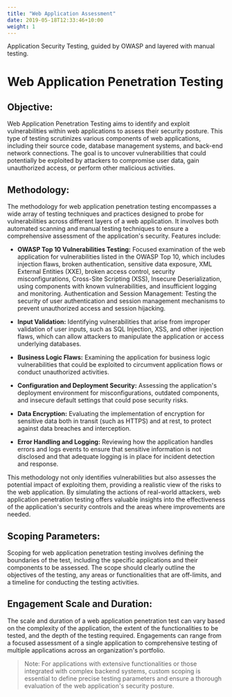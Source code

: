 ```yaml
---
title: "Web Application Assessment"
date: 2019-05-18T12:33:46+10:00
weight: 1
---
```


Application Security Testing, guided by OWASP and layered with manual testing. 
<!--more-->

# Web Application Penetration Testing
## Objective:
Web Application Penetration Testing aims to identify and exploit vulnerabilities within web applications to assess their security posture. This type of testing scrutinizes various components of web applications, including their source code, database management systems, and back-end network connections. The goal is to uncover vulnerabilities that could potentially be exploited by attackers to compromise user data, gain unauthorized access, or perform other malicious activities.

## Methodology:
The methodology for web application penetration testing encompasses a wide array of testing techniques and practices designed to probe for vulnerabilities across different layers of a web application. It involves both automated scanning and manual testing techniques to ensure a comprehensive assessment of the application's security. Features include:

- **OWASP Top 10 Vulnerabilities Testing:** Focused examination of the web application for vulnerabilities listed in the OWASP Top 10, which includes injection flaws, broken authentication, sensitive data exposure, XML External Entities (XXE), broken access control, security misconfigurations, Cross-Site Scripting (XSS), Insecure Deserialization, using components with known vulnerabilities, and insufficient logging and monitoring.
Authentication and Session Management: Testing the security of user authentication and session management mechanisms to prevent unauthorized access and session hijacking.

- **Input Validation:** Identifying vulnerabilities that arise from improper validation of user inputs, such as SQL Injection, XSS, and other injection flaws, which can allow attackers to manipulate the application or access underlying databases.

- **Business Logic Flaws:** Examining the application for business logic vulnerabilities that could be exploited to circumvent application flows or conduct unauthorized activities.

- **Configuration and Deployment Security:** Assessing the application's deployment environment for misconfigurations, outdated components, and insecure default settings that could pose security risks.

- **Data Encryption:** Evaluating the implementation of encryption for sensitive data both in transit (such as HTTPS) and at rest, to protect against data breaches and interception.

- **Error Handling and Logging:** Reviewing how the application handles errors and logs events to ensure that sensitive information is not disclosed and that adequate logging is in place for incident detection and response.

This methodology not only identifies vulnerabilities but also assesses the potential impact of exploiting them, providing a realistic view of the risks to the web application. By simulating the actions of real-world attackers, web application penetration testing offers valuable insights into the effectiveness of the application's security controls and the areas where improvements are needed.

## Scoping Parameters:
Scoping for web application penetration testing involves defining the boundaries of the test, including the specific applications and their components to be assessed. The scope should clearly outline the objectives of the testing, any areas or functionalities that are off-limits, and a timeline for conducting the testing activities.

## Engagement Scale and Duration:
The scale and duration of a web application penetration test can vary based on the complexity of the application, the extent of the functionalities to be tested, and the depth of the testing required. Engagements can range from a focused assessment of a single application to comprehensive testing of multiple applications across an organization's portfolio.

> Note: For applications with extensive functionalities or those integrated with complex backend systems, custom scoping is essential to define precise testing parameters and ensure a thorough evaluation of the web application's security posture.

